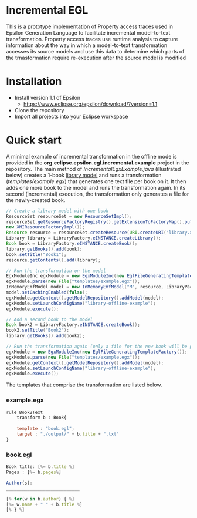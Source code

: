 # Incremental EGL
This is a prototype implementation of Property access traces used in Epsilon Generation Language to facilitate incremental model-to-text transformation. Property access traces use runtime analysis to capture information about the way in which a model-to-text transformation accesses its source models and use this data to determine which parts of the trnasformation require re-execution after the source model is modified

# Installation

* Install version 1.1 of Epsilon
  * https://www.eclipse.org/epsilon/download/?version=1.1
* Clone the repository
* Import all projects into your Eclipse workspace

# Quick start
A minimal example of incremental transformation in the offline mode is provided in the **org.eclipse.epsilon.egl.incremental.example** project in the repository. The main method of *IncrementalEgxExample.java* (illustrated below) creates a 1-book [library model](help.eclipse.org/juno/topic/org.eclipse.emf.doc/tutorials/clibmod/clibmod.html) and runs a transformation (*templates/example.egx*) that generates one text file per book on it. It then adds one more book to the model and runs the transformation again. In its second (incremental) execution, the transformation only generates a file for the newly-created book.

```java
// Create a library model with one book
ResourceSet resourceSet = new ResourceSetImpl();
resourceSet.getResourceFactoryRegistry().getExtensionToFactoryMap().put("*", 
new XMIResourceFactoryImpl());
Resource resource = resourceSet.createResource(URI.createURI("library.xmi"));
Library library = LibraryFactory.eINSTANCE.createLibrary();
Book book = LibraryFactory.eINSTANCE.createBook();
library.getBooks().add(book);
book.setTitle("Book1");
resource.getContents().add(library);

// Run the transformation on the model
EgxModuleInc egxModule = new EgxModuleInc(new EglFileGeneratingTemplateFactory());
egxModule.parse(new File("templates/example.egx"));
InMemoryEmfModel model = new InMemoryEmfModel("M", resource, LibraryPackage.eINSTANCE);
model.setCachingEnabled(false);
egxModule.getContext().getModelRepository().addModel(model);
egxModule.setLaunchConfigName("library-offline-example");
egxModule.execute();

// Add a second book to the model
Book book2 = LibraryFactory.eINSTANCE.createBook();
book2.setTitle("Book2");
library.getBooks().add(book2);

// Run the transformation again (only a file for the new book will be generated)
egxModule = new EgxModuleInc(new EglFileGeneratingTemplateFactory());
egxModule.parse(new File("templates/example.egx"));
egxModule.getContext().getModelRepository().addModel(model);
egxModule.setLaunchConfigName("library-offline-example");
egxModule.execute();
```

The templates that comprise the transformation are listed below.

### example.egx
```javascript
rule Book2Text 
	transform b : Book{
	
	template : "book.egl";
	target : "./output/" + b.title + ".txt"
}
```

### book.egl
```javascript
Book title: [%= b.title %]
Pages : [%= b.pages%]

Author(s):
____________________________

[% for(w in b.author) { %]
[%= w.name + " " + b.title %]
[% } %]
```
	
  
